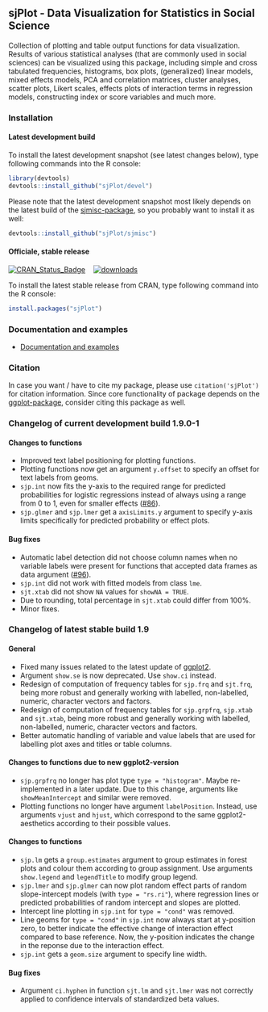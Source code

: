 sjPlot - Data Visualization for Statistics in Social Science
------------------------------------------------------------------------------
Collection of plotting and table output functions for data visualization. Results of various statistical analyses (that are commonly used in social sciences) can be visualized using this package, including simple and cross tabulated frequencies, histograms, box plots, (generalized) linear models, mixed effects models, PCA and correlation matrices, cluster analyses, scatter plots, Likert scales, effects plots of interaction terms in regression models, constructing index or score variables and much more.


### Installation

#### Latest development build

To install the latest development snapshot (see latest changes below), type following commands into the R console:

```r
library(devtools)
devtools::install_github("sjPlot/devel")
```

Please note that the latest development snapshot most likely depends on the latest build of the [sjmisc-package](https://github.com/sjPlot/sjmisc), so you probably want to install it as well:

```r
devtools::install_github("sjPlot/sjmisc")
```

#### Officiale, stable release
[![CRAN_Status_Badge](http://www.r-pkg.org/badges/version/sjPlot)](http://cran.r-project.org/package=sjPlot) 
&#160;&#160;
[![downloads](http://cranlogs.r-pkg.org/badges/sjPlot)](http://cranlogs.r-pkg.org/)

To install the latest stable release from CRAN, type following command into the R console:

```r
install.packages("sjPlot")
```

### Documentation and examples

- [Documentation and examples](http://www.strengejacke.de/sjPlot/)


### Citation

In case you want / have to cite my package, please use `citation('sjPlot')` for citation information. Since core functionality of package depends on the [ggplot-package](http://cran.r-project.org/package=ggplot2), consider citing this package as well.


### Changelog of current development build 1.9.0-1

#### Changes to functions
* Improved text label positioning for plotting functions.
* Plotting functions now get an argument `y.offset` to specify an offset for text labels from geoms.
* `sjp.int` now fits the y-axis to the required range for predicted probabilities for logistic regressions instead of always using a range from 0 to 1, even for smaller effects ([#86](https://github.com/sjPlot/devel/issues/86)).
* `sjp.glmer` and `sjp.lmer` get a `axisLimits.y` argument to specify y-axis limits specifically for predicted probability or effect plots.


#### Bug fixes
* Automatic label detection did not choose column names when no variable labels were present for functions that accepted data frames as data argument ([#96](https://github.com/sjPlot/devel/issues/96)).
* `sjp.int` did not work with fitted models from class `lme`.
* `sjt.xtab` did not show `NA` values for `showNA = TRUE`.
* Due to rounding, total percentage in `sjt.xtab` could differ from 100%.
* Minor fixes.

### Changelog of latest stable build 1.9

#### General
* Fixed many issues related to the latest update of [ggplot2](https://cran.r-project.org/package=ggplot2).
* Argument `show.se` is now deprecated. Use `show.ci` instead.
* Redesign of computation of frequency tables for `sjp.frq` and `sjt.frq`, being more robust and generally working with labelled, non-labelled, numeric, character vectors and factors.
* Redesign of computation of frequency tables for `sjp.grpfrq`, `sjp.xtab` and `sjt.xtab`, being more robust and generally working with labelled, non-labelled, numeric, character vectors and factors.
* Better automatic handling of variable and value labels that are used for labelling plot axes and titles or table columns.

#### Changes to functions due to new ggplot2-version
* `sjp.grpfrq` no longer has plot type `type = "histogram"`. Maybe re-implemented in a later update. Due to this change, arguments like `showMeanIntercept` and similar were removed.
* Plotting functions no longer have argument `labelPosition`. Instead, use arguments `vjust` and `hjust`, which correspond to the same ggplot2-aesthetics according to their possible values.


#### Changes to functions
* `sjp.lm` gets a `group.estimates` argument to group estimates in forest plots and colour them according to group assignment. Use arguments `show.legend` and `legendTitle` to modify group legend.
* `sjp.lmer` and `sjp.glmer` can now plot random effect parts of random slope-intercept models (with `type = "rs.ri"`), where regression lines or predicted probabilities of random intercept and slopes are plotted.
* Intercept line plotting in `sjp.int` for `type = "cond"` was removed.
* Line geoms for `type = "cond"` in `sjp.int` now always start at y-position zero, to better indicate the effective change of interaction effect compared to base reference. Now, the y-position indicates the change in the reponse due to the interaction effect.
* `sjp.int` gets a `geom.size` argument to specify line width.

#### Bug fixes
* Argument `ci.hyphen` in function `sjt.lm` and `sjt.lmer` was not correctly applied to confidence intervals of standardized beta values.